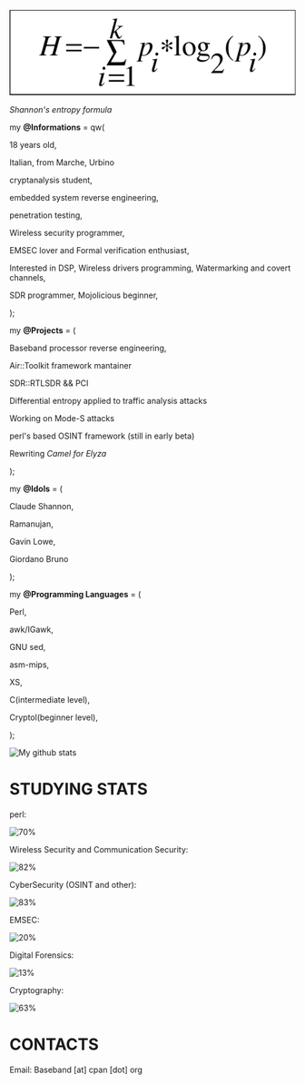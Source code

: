 ![image of entropy](https://github.com/Baseband-processor/Baseband-processor/blob/master/entropy.png)

*Shannon's entropy formula*

my **@Informations** = qw(

18 years old,

Italian, from Marche, Urbino

cryptanalysis student, 

embedded system reverse engineering,

penetration testing,

Wireless security programmer,

EMSEC lover and Formal verification enthusiast,

Interested in DSP, Wireless drivers programming, Watermarking and covert channels,

SDR programmer, Mojolicious beginner,

);

my **@Projects** = (

Baseband processor reverse engineering,
    
Air::Toolkit framework mantainer
    
SDR::RTLSDR && PCI
    
Differential entropy applied to traffic analysis attacks 
        
Working on Mode-S attacks
    
perl's based OSINT framework (still in early beta)

Rewriting _Camel for Elyza_

);
    

my  **@Idols** = (

Claude Shannon,

Ramanujan,

Gavin Lowe,

Giordano Bruno

);

my  **@Programming Languages** = ( 

Perl, 

awk/IGawk, 

GNU sed, 

asm-mips, 

XS, 

C(intermediate level), 

Cryptol(beginner level),

);


![My github stats](https://github-readme-stats.vercel.app/api?username=Baseband-processor&count_private=true&theme=dracula)


STUDYING STATS
=================================

perl:                                                                                     
    
![70%](https://progress-bar.dev/70)                               

Wireless Security and Communication Security:                                    

![82%](https://progress-bar.dev/80)


CyberSecurity (OSINT and other):

![83%](https://progress-bar.dev/82)                                    


EMSEC:

![20%](https://progress-bar.dev/20)

Digital Forensics: 

![13%](https://progress-bar.dev/13) 

Cryptography:

![63%](https://progress-bar.dev/63)

CONTACTS
================================
Email: Baseband [at] cpan [dot] org



